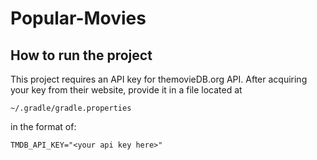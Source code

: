 # Popular-Movies

## How to run the project
This project requires an API key for themovieDB.org  API. After acquiring your key from their website, provide it in a file located at
```
~/.gradle/gradle.properties
```
in the format of:
```
TMDB_API_KEY="<your api key here>"
``` 
